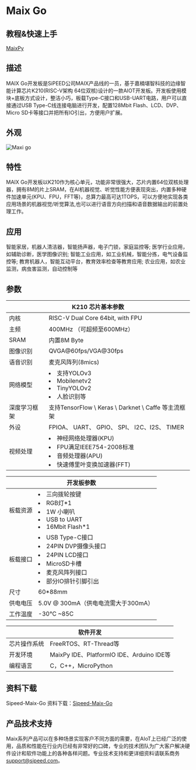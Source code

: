 # Maix Go

## 教程&快速上手

<a href="/soft/maixpy/zh/" target="_blank"> MaixPy </a>

## 描述
MAIX Go开发板是SiPEED公司MAIX产品线的一员，基于嘉楠堪智科技的边缘智能计算芯片K210(RISC-V架构 64位双核)设计的一款AIOT开发板。开发板使用模块+底板方式设计，整洁小巧，板载Type-C接口和USB-UART电路，用户可以直接通过USB Type-C线连接电脑进行开发，配置128Mbit Flash、LCD、DVP、Micro SD卡等接口并把所有IO引出，方便用户扩展。

## 外观
<img src="./../assets/dk_board/maix_go/Go.jpg" alt="Maxi go" >

## 特性

MAIX Go开发板以K210作为核心单元，功能非常很强大，芯片内置64位双核处理器，拥有8M的片上SRAM，在Al机器视觉、听觉性能方便表现突出，内置多种硬件加速单元(KPU、FPU，FFT等)，总算力最高可达1TOPS，可以方便地实现各类应用场景的机器视觉/听觉算法,也可以进行语音方向扫描和语音数据输出的前置处理工作。


## 应用
智能家居，机器人清洁器，智能扬声器，电子门锁，家庭监控等;
医学行业应用，如辅助诊断，医学图像识别;
智能工业应用，如工业机械，智能分拣，电气设备监控等;
教育机器人，智能互动平台，教育效率检查等教育应用;
农业应用，如农业监测，病虫害监测，自动控制等

## 参数
<table role="table" class="center_table">
    <thead>
        <tr>
            <th colspan = "2">K210 芯片基本参数</th>   
        </tr>
    </thead>
    <tbody>
    <tr>    
        <td>内核</td>
        <td>RISC-V Dual Core 64bit, with FPU</td>
    </tr>
    <tr>
        <td>主频</td>
        <td>400MHz （可超频至600MHz）</td>
    </tr>
    <tr>
        <td>SRAM</td>
        <td>内置8M Byte</td>
    </tr>
    <tr>
        <td>图像识别</td>
        <td>QVGA@60fps/VGA@30fps</td>
    </tr>
    <tr>
        <td>语音识别</td>
        <td>麦克风阵列(8mics)</td>
    </tr>
    <tr>
        <td>网络模型</td>
        <td><li>支持YOLOv3<li>Mobilenetv2<li>TinyYOLOv2<li>人脸识别等</td>
    </tr>
    <tr>
        <td>深度学习框架</td>
        <td>支持TensorFlow \ Keras \ Darknet \ Caffe 等主流框架</td>
    </tr>
    <tr>
        <td>外设</td>
        <td>FPIOA、 UART、 GPIO、 SPI、 I2C、I2S、 TIMER</td>
    </tr>
    <tr>
        <td>视频处理</td>
        <td><li>神经网络处理器(KPU)<li>FPU满足IEEE754-2008标准<li>音频处理器(APU)<li>快速傅里叶变换加速器(FFT)</td>
    </tr>
    </tbody>
</table>

<table role="table" class="center_table">
    <thead>
        <tr>
            <th colspan = "2" >开发板参数</th>   
        </tr>
    </thead>
        <td> 板载资源</td>
        <td><li>三向拨轮按键 <li>RGB灯*1<li>1W 小喇叭<li>USB to UART<li>16Mbit Flash*1</td>
    </tr>
    <tr>
        <td>板载接口</td>
        <td><li>USB Type-C接口<li>24PIN DVP摄像头接口<li>24PIN LCD接口<li>MicroSD卡槽<li>麦克风阵列接口<li>部分IO排针引脚引出</td>
    </tr>
    <tr>
        <td>尺寸</td>
        <td>60*88mm</td>
    </tr>
    <tr>
        <td>供电电压</td>
        <td>5.0V @ 300mA（供电电流需大于300mA）</td>
    </tr>
    <tr>
        <td>工作温度</td>
        <td>-30℃ ~85C</td>
    </tr>
</table>
    
<table role="table" class="center_table">
    <thead>
        <tr>
        <th colspan = "2">软件开发</th>
        <tr>
    </thead>
    <tr>
    <td>芯片操作系统</td>
    <td>FreeRTOS、RT-Thread等</td>
    </tr>
    <tr>
    <td>开发环境</td>
    <td>MaixPy IDE、PlatformlO IDE、Arduino IDE等</td>
    </tr>
    <tr>
    <td>编程语言</td>
    <td>C，C++，MicroPython</td>
    </tr>
</table>

## 资料下载
Sipeed-Maix-Go 资料下载：[Sipeed-Maix-Go](https://dl.sipeed.com/shareURL/MAIX/HDK/Sipeed-Maix-GO)

## 产品技术支持
Maix系列产品可以在多种场景实现客户不同方面的需要，在AIoT上已经广泛的使用，品质和性能在行业内已经有非常好的口碑，专业的技术团队为广大客户解决硬件设计和软件功能上的各种各样问题。专业技术支持和更详细资料请联系商务<support@sipeed.com>。